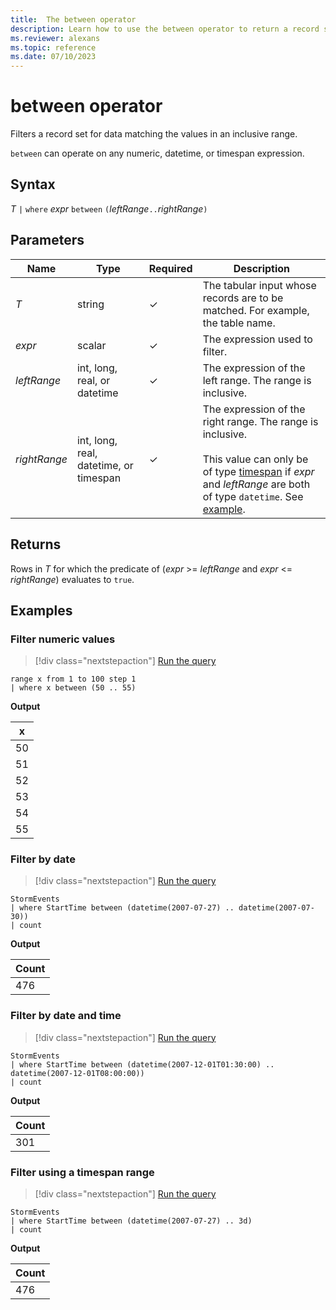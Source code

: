 ```yaml
---
title:  The between operator
description: Learn how to use the between operator to return a record set of values in an inclusive range for which the predicate evaluates to true. 
ms.reviewer: alexans
ms.topic: reference
ms.date: 07/10/2023
---
```

# between operator

Filters a record set for data matching the values in an inclusive range.

`between` can operate on any numeric, datetime, or timespan expression.

## Syntax

*T* `|` `where` *expr* `between` `(`*leftRange*` .. `*rightRange*`)`

## Parameters

| Name | Type | Required | Description |
|--|--|--|--|
| *T* | string | &check; |  The tabular input whose records are to be matched. For example, the table name. |
| *expr* | scalar | &check; |  The expression used to filter. |
| *leftRange* | int, long, real, or datetime | &check; | The expression of the left range. The range is inclusive.|
| *rightRange* | int, long, real, datetime, or timespan | &check; | The expression of the right range. The range is inclusive.<br/><br/>This value can only be of type [timespan](scalar-data-types/timespan.md) if *expr* and *leftRange* are both of type `datetime`. See [example](#filter-using-a-timespan-range).|

## Returns

Rows in *T* for which the predicate of (*expr* >= *leftRange* and *expr* <= *rightRange*) evaluates to `true`.

## Examples

### Filter numeric values

> [!div class="nextstepaction"]
> <a href="https://dataexplorer.azure.com/clusters/help/databases/Samples?query=H4sIAAAAAAAAAytKzEtPVahQSCvKz1UwVCjJVzA0MFAoLkktUDDk5apRKM9ILQLJJ6WWlKem5ilomBoo6OkpmJpqAgBfXYZBOgAAAA==" target="_blank">Run the query</a>

```kusto
range x from 1 to 100 step 1
| where x between (50 .. 55)
```

**Output**

|x|
|---|
|50|
|51|
|52|
|53|
|54|
|55|

### Filter by date

> [!div class="nextstepaction"]
> <a href="https://dataexplorer.azure.com/clusters/help/databases/Samples?query=H4sIAAAAAAAAAwsuyS/KdS1LzSsp5uWqUSjPSC1KVQguSSwqCcnMTVVISi0pT03NU9BISSxJLQGKaBgZGJjrApGRuaaCnp4ChrixgaYmyKTk/NK8EgBluyagXgAAAA==" target="_blank">Run the query</a>

```kusto
StormEvents
| where StartTime between (datetime(2007-07-27) .. datetime(2007-07-30))
| count
```

**Output**

|Count|
|---|
|476|

### Filter by date and time

> [!div class="nextstepaction"]
> <a href="https://dataexplorer.azure.com/clusters/help/databases/Samples?query=H4sIAAAAAAAAAwsuyS/KdS1LzSsp5qpRKM9ILUpVCC5JLCoJycxNVUhKLSlPTc1T0EhJLEktAYpoGBkYmOsaGukaGIYYGFoZG1gZGGgq6OkpYFVgAZQFKdAEGp2cX5pXAgDpcS3kbgAAAA==" target="_blank">Run the query</a>

```kusto
StormEvents
| where StartTime between (datetime(2007-12-01T01:30:00) .. datetime(2007-12-01T08:00:00))
| count
```

**Output**

|Count|
|---|
|301|

### Filter using a timespan range

> [!div class="nextstepaction"]
> <a href="https://dataexplorer.azure.com/clusters/help/databases/Samples?query=H4sIAAAAAAAAAwsuyS/KdS1LzSsp5uWqUSjPSC1KVQguSSwqCcnMTVVISi0pT03NU9BISSxJLQGKaBgZGJjrApGRuaaCnp6CcYomSF9yfmleCQCGAqjRTAAAAA==" target="_blank">Run the query</a>

```kusto
StormEvents
| where StartTime between (datetime(2007-07-27) .. 3d)
| count
```

**Output**

|Count|
|---|
|476|
